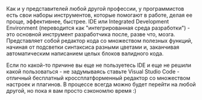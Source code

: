 Как и у представителей любой другой профессии, у программистов есть свои наборы инструментов, которые помогают в работе, делая ее проще, эффективнее, быстрее. IDE или Integrated Development Environment (переводится как "интегрированная среда разработки") - это основной инструмент разработчика после, разве что, мозга. Представляет собой редактор кода со множеством полезных функций, начиная от подсветки синтаксиса разными цветами и, заканчивая автоматическим написанием целых блоков валидного кода.

Если по какой-то причине вы еще не пользуетесь IDE и еще не решили какой пользоваться - не задумываясь ставьте Visual Studio Code - отличный бесплатный кроссплатформенный редактор со множеством настроек и плагинов. В процессе всегда можно будет перейти на любой другой, но пока я вам просто сэкономлю время :)

 